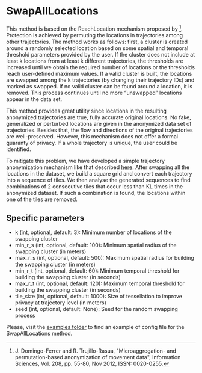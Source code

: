 # SwapAllLocations
This method is based on the ReachLocation mechanism proposed by [^1]. 
Protection is achieved by permuting the locations in trajectories among 
other trajectories. The method works as follows: first, a cluster is 
created around a randomly selected location based on some spatial and 
temporal threshold parameters provided by the user. If the cluster does 
not include at least k locations from at least k different trajectories, 
the thresholds are increased until we obtain the required number of 
locations or the thresholds reach user-defined maximum values. If a 
valid cluster is built, the locations are swapped among the k 
trajectories (by changing their trajectory IDs) and marked as swapped. 
If no valid cluster can be found around a location, it is removed. 
This process continues until no more “unswapped” locations appear in the 
data set.

This method provides great utility since locations in the resulting 
anonymized trajectories are true, fully accurate original locations. 
No fake, generalized or perturbed locations are given in the anonymized 
data set of trajectories. Besides that, the flow and directions of the 
original trajectories are well-preserved. However, this mechanism does 
not offer a formal guaranty of privacy. If a whole trajectory is unique, 
the user could be identified. 

To mitigate this problem, we have developed a simple trajectory anonymization mechanism like that 
described [here](ProtectedGeneralization.md). After swapping all the locations in the dataset, we build a square grid and 
convert each trajectory into a sequence of tiles. We then analyse the generated sequences to find combinations of 
2 consecutive tiles that occur less than KL times in the anonymized dataset. If such a combination is found, 
the locations within one of the tiles are removed.

## Specific parameters

- k (int, optional, default: 3):  Minimum number of locations of the swapping cluster
- min_r_s (int, optional, default: 100): Minimum spatial radius of the swapping cluster (in meters)
- max_r_s (int, optional, default: 500): Maximum spatial radius for building the swapping cluster (in meters)
- min_r_t (int, optional, default: 60): Minimum temporal threshold for building the swapping cluster (in seconds)
- max_r_t (int, optional, default: 120): Maximum temporal threshold for building the swapping cluster (in seconds)
- tile_size (int, optional, default: 1000): Size of tessellation to improve privacy at trajectory level (in meters)
- seed (int, optional, default: None): Seed for the random swapping process

Please, visit the [examples folder](examples/configs/config_SwapAllLocations.json) to find an example of config file for the SwapAllLocations method.

[^1]: J. Domingo-Ferrer and R. Trujillo-Rasua, "Microaggregation- and permutation-based anonymization of movement 
data", Information Sciences, Vol. 208, pp. 55-80, Nov 2012, ISSN: 0020-0255.
